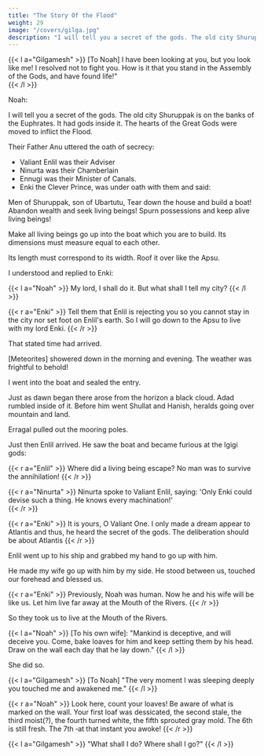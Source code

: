 ```yaml
---
title: "The Story Of the Flood"
weight: 29
image: "/covers/gilga.jpg"
description: "I will tell you a secret of the gods. The old city Shuruppak is on the banks of the Euphrates. It had gods inside it"
---
```



{{< l a="Gilgamesh" >}}
[To Noah] I have been looking at you, but you look like me! I resolved not to fight you. How is it that you stand in the Assembly of the Gods, and have found life!"	
{{< /l >}}


Noah:

I will tell you a secret of the gods. The old city Shuruppak is on the banks of the Euphrates. It had gods inside it. The hearts of the Great Gods were moved to inflict the Flood. 

Their Father Anu uttered the oath of secrecy:
- Valiant Enlil was their Adviser
- Ninurta was their	Chamberlain
- Ennugi was their Minister of Canals.	
- Enki the Clever Prince, was under oath with them and said:

Men of Shuruppak, son of Ubartutu, Tear down the house and build a boat! Abandon wealth and seek living beings!	Spurn possessions and keep alive living beings!	
 
Make all living	beings go up into the boat which you are to build. Its dimensions must measure equal to each other. 

Its length must correspond to its width. Roof it over like the Apsu.

I understood and replied to Enki: 

{{< l a="Noah" >}}
My lord, I shall do it. But what shall I tell my city?
{{< /l >}}

{{< r a="Enki" >}}
Tell them that Enlil is rejecting you so you cannot stay in the city nor set foot on Enlil's earth. So I will go down to the Apsu to live with my lord Enki.
{{< /r >}}


That stated	time had arrived.	
  
[Meteorites] showered down in the morning and evening. The	weather	was	frightful to behold!	
  
I went into the boat and sealed the entry. 

Just as dawn began there arose from the horizon a black cloud. Adad rumbled inside of it. Before him went Shullat and Hanish, heralds going over mountain and land.	
  
Erragal	pulled out the mooring poles.	
  

Just then Enlil	arrived. He saw	the boat and became furious at the Igigi gods: 

{{< r a="Enlil" >}}
Where did a living being escape? No man was to survive the annihilation!
{{< /r >}}

{{< r a="Ninurta" >}}
Ninurta spoke to Valiant Enlil, saying:	'Only Enki could devise	such a thing. He knows every machination!'	
{{< /r >}}

{{< r a="Enki" >}}
It is yours, O Valiant One. I only made a dream appear to Atlantis and thus, he heard the secret of the gods. The deliberation should be about Atlantis
{{< /r >}}


Enlil went up to his ship and grabbed my hand to go up with him. 

He made my wife go up with him by my side. He stood between us, touched our forehead and blessed us. 


{{< r a="Enki" >}}
Previously, Noah was human. Now he and his wife will be like us. Let him live far away at the Mouth of the Rivers. 
{{< /r >}}


So they took us to live at the Mouth of the Rivers.

{{< l a="Noah" >}}
[To his own wife]: "Mankind	is deceptive, and will deceive you.	Come, bake loaves for him and keep setting them by his head. Draw on the wall each day that he lay down."
{{< /l >}}

She	did so. 


{{< l a="Gilgamesh" >}}
[To Noah] "The very moment I was sleeping deeply you touched me and awakened me."
{{< /l >}}

{{< r a="Noah" >}}
Look here, count your loaves! Be aware of what is marked on the wall. Your first loaf was dessicated, the second stale, the third moist(?), the fourth	turned white, the fifth sprouted gray mold. The 6th is still fresh. The 7th ‐at that instant you awoke!
{{< /r >}}


{{< l a="Gilgamesh" >}}
"What shall I do? Where shall I go?"
{{< /l >}}





<!-- Make all living beings go up into the boat.
The boat which you are to build,
its dimensions must measure equal to each other:
its length must correspond to its width.
Roof it over like the Apsu.
I understood and spoke to my lord, Ea:
'My lord, thus is the command which you have uttered
I will heed and will do it.
But what shall I answer the city, the populace, and the
Elders!'
Ea spoke, commanding me, his servant:
'You, well then, this is what you must say to them:
"It appears that Enlil is rejecting me
so I cannot reside in your city (?),
nor set foot on Enlil's earth.
I will go down to the Apsu to live with my lord, Ea,
and upon you he will rain down abundance,
a profusion of fowl, myriad(!) fishes.
He will bring to you a harvest of wealth,
in the morning he will let loaves of bread shower down,
and in the evening a rain of wheat!"'
Just as dawn began to glow
the land assembled around me-­‐
the carpenter carried his hatchet,
the reed worker carried his (flattening) stone,
... the men ...
The child carried the pitch,
the weak brought whatever else was needed.
On the fifth day I laid out her exterior.
It was a field in area,
its walls were each 10 times 12 cubits in height,
the sides of its top were of equal length, 10 times It cubits each.
I laid out its (interior) structure and drew a picture of it (?).
I provided it with six decks,
thus dividing it into seven (levels).
The inside of it I divided into nine (compartments).
I drove plugs (to keep out) water in its middle part.
I saw to the punting poles and laid in what was necessary.
Three times 3,600 (units) of raw bitumen I poured into the
bitumen kiln,
three times 3,600 (units of) pitch ...into it,
there were three times 3,600 porters of casks who carried (vege-­‐
table) oil,
apart from the 3,600 (units of) oil which they consumed (!)
and two times 3,600 (units of) oil which the boatman stored
away.

I butchered oxen for the meat(!),
and day upon day I slaughtered sheep.
I gave the workmen(?) ale, beer, oil, and wine, as if it were
river water,
so they could make a party like the New Year's Festival.
... and I set my hand to the oiling(!).
The boat was finished by sunset.
The launching was very difficult.
They had to keep carrying a runway of poles front to back,
until 2/3 of it had gone into the water(?).
Whatever I had I loaded on it:
whatever silver I had I loaded on it,
whatever gold I had I loaded on it.
All the living beings that I had I loaded on it,
I had all my kith and kin go up into the boat,
all the beasts and animals of the field and the craftsmen I
had go up.

Shamash had set a stated time:
'In the morning I will let loaves of bread shower down,
and in the evening a rain of wheat!
Go inside the boat, seal the entry!'
That stated time had arrived.
In the morning he let loaves of bread shower down,
and in the evening a rain of wheat.
I watched the appearance of the weather-­‐-­‐
the weather was frightful to behold!
I went into the boat and sealed the entry.
For the caulking of the boat, to Puzuramurri, the boatman,
I gave the palace together with its contents.
Just as dawn began to glow
there arose from the horizon a black cloud.
Adad rumbled inside of it,
before him went Shullat and Hanish,
heralds going over mountain and land.
Erragal pulled out the mooring poles,
forth went Ninurta and made the dikes overflow.
The Anunnaki lifted up the torches,
setting the land ablaze with their flare.
Stunned shock over Adad's deeds overtook the heavens,
and turned to blackness all that had been light.
The... land shattered like a... pot.
All day long the South Wind blew ...,
blowing fast, submerging the mountain in water,
overwhelming the people like an attack.
No one could see his fellow,
they could not recognize each other in the torrent.

The gods were frightened by the Flood,
and retreated, ascending to the heaven of Anu.
The gods were cowering like dogs, crouching by the outer wall.
Ishtar shrieked like a woman in childbirth,
the sweet-­‐voiced Mistress of the Gods wailed:
'The olden days have alas turned to clay,
because I said evil things in the Assembly of the Gods!
How could I say evil things in the Assembly of the Gods,
ordering a catastrophe to destroy my people!!
No sooner have I given birth to my dear people
than they fill the sea like so many fish!'
The gods-­‐-­‐those of the Anunnaki-­‐-­‐were weeping with her,
the gods humbly sat weeping, sobbing with grief(?),
their lips burning, parched with thirst.
Six days and seven nights
came the wind and flood, the storm flattening the land.
When the seventh day arrived, the storm was pounding,
the flood was a war-­‐-­‐struggling with itself like a woman
writhing (in labor).
The sea calmed, fell still, the whirlwind (and) flood stopped up.
I looked around all day long-­‐-­‐quiet had set in
and all the human beings had turned to clay!
The terrain was as flat as a roof.
I opened a vent and fresh air (daylight!) fell upon the side of
my nose.
I fell to my knees and sat weeping,
tears streaming down the side of my nose.
I looked around for coastlines in the expanse of the sea,
and at twelve leagues there emerged a region (of land).
On Mt. Nimush the boat lodged firm,
Mt. Nimush held the boat, allowing no sway.
One day and a second Mt. Nimush held the boat, allowing
no sway.
A third day, a fourth, Mt. Nimush held the boat, allowing
no sway.
A fifth day, a sixth, Mt. Nimush held the boat, allowing
no sway.
When a seventh day arrived
I sent forth a dove and released it.
The dove went off, but came back to me;
no perch was visible so it circled back to me.
I sent forth a swallow and released it.
The swallow went off, but came back to me;
no perch was visible so it circled back to me.
I sent forth a raven and released it.
The raven went off, and saw the waters slither back.
47
It eats, it scratches, it bobs, but does not circle back to me.
Then I sent out everything in all directions and sacrificed
(a sheep).
I offered incense in front of the mountain-­‐ziggurat.
Seven and seven cult vessels I put in place,
and (into the fire) underneath (or: into their bowls) I poured
reeds, cedar, and myrtle.
The gods smelled the savor,
the gods smelled the sweet savor,
and collected like flies over a (sheep) sacrifice.
Just then Beletili arrived.
She lifted up the large flies (beads) which Anu had made for
his enjoyment(!):
'You gods, as surely as I shall not forget this lapis lazuli
around my neck,
may I be mindful of these days, and never forget them!
The gods may come to the incense offering,
but Enlil may not come to the incense offering,
because without considering he brought about the Flood
and consigned my people to annihilation.'
Just then Enlil arrived.
He saw the boat and became furious,
he was filled with rage at the Igigi gods:
'Where did a living being escape?
No man was to survive the annihilation!'
Ninurta spoke to Valiant Enlil, saying:
'Who else but Ea could devise such a thing?
It is Ea who knows every machination!'
La spoke to Valiant Enlil, saying:
'It is yours, O Valiant One, who is the Sage of the Gods.
How, how could you bring about a Flood without consideration
Charge the violation to the violator,
charge the offense to the offender,
but be compassionate lest (mankind) be cut off,
be patient lest they be killed.
Instead of your bringing on the Flood,
would that a lion had appeared to diminish the people!
Instead of your bringing on the Flood,
would that a wolf had appeared to diminish the people!
Instead of your bringing on the Flood,
would that famine had occurred to slay the land!
Instead of your bringing on the Flood,
would that (Pestilent) Erra had appeared to ravage the land!
It was not I who revealed the secret of the Great Gods,
I (only) made a dream appear to Atrahasis, and (thus) he
heard the secret of the gods.

Now then! The deliberation should be about him!'
Enlil went up inside the boat
and, grasping my hand, made me go up.
He had my wife go up and kneel by my side.
He touched our forehead and, standing between us, he
blessed us:
'Previously Utanapishtim was a human being.
But now let Utanapishtim and his wife become like us,
the gods!

Let Utanapishtim reside far away, at the Mouth of the Rivers.'
They took us far away and settled us at the Mouth of the Rivers."
"Now then, who will convene the gods on your behalf,
that you may find the life that you are seeking!
Wait! You must not lie down for six days and seven nights."
soon as he sat down (with his head) between his legs
sleep, like a fog, blew upon him.
Utanapishtim said to his wife:
"Look there! The man, the youth who wanted (eternal) life!
Sleep, like a fog, blew over him."
his wife said to Utanapishtim the Faraway:
"Touch him, let the man awaken.
Let him return safely by the way he came.
Let him return to his land by the gate through which he left."


Utanapishtim said to his wife:
"Mankind is deceptive, and will deceive you.
Come, bake loaves for him and keep setting them by his head
and draw on the wall each day that he lay down."

She baked his loaves and placed them by his head
and marked on the wall the day that he lay down.
The first loaf was dessicated,
the second stale, the third moist(?), the fourth turned white,
its ...,
the fifth sprouted gray (mold), the sixth is still fresh.
the seventh-­‐-­‐suddenly he touched him and the man awoke.
Gilgamesh said to Utanapishtim:
"The very moment sleep was pouring over me
you touched me and alerted me!"


Utanapishtim spoke to Gilgamesh, saying:
"Look over here, Gilgamesh, count your loaves!
You should be aware of what is marked on the wall!
Your first loaf is dessicated,
the second stale, the third moist, your fourth turned white,
its ...
the fifth sprouted gray (mold), the sixth is still fresh.
The seventh-­‐-­‐suddenly he touched him and the man awoke.
Gilgamesh said to Utanapishtim:
49
"The very moment sleep was pouring over me
you touched me and alerted me!"
Utanapishtim spoke to Gilgamesh, saying:
"Look over here, Gilgamesh, count your loaves!
You should be aware of what is marked on the wall!
Your first loaf is dessicated,
the second stale, the third moist, your fourth turned white,
its ...
the fifth sprouted gray (mold), the sixth is still fresh.
The seventh-­‐-­‐at that instant you awoke!"
Gilgamesh said to Utanapishtim the Faraway:
"O woe! What shall I do, Utanapishtim, where shall I go!
The Snatcher has taken hold of my flesh,
in my bedroom Death dwells,
and wherever I set foot there too is Death!"
Home Empty-­‐Handed
Utanapishtim said to Urshanabi, the ferryman:
"May the harbor reject you, may the ferry landing reject you!
May you who used to walk its shores be denied its shores!
The man in front of whom you walk, matted hair chains
his body,
animal skins have ruined his beautiful skin.
Take him away, Urshanabi, bring him to the washing place.
Let him wash his matted hair in water like ellu.
Let him cast away his animal skin and have the sea carry it off,
let his body be moistened with fine oil,
let the wrap around his head be made new,
let him wear royal robes worthy of him!
Until he goes off to his city,
until he sets off on his way,
let his royal robe not become spotted, let it be perfectly new!"
Urshanabi took him away and brought him to the washing place.
He washed his matted hair with water like ellu.
He cast off his animal skin and the sea carried it oh.
He moistened his body with fine oil,
and made a new wrap for his head.
He put on a royal robe worthy of him.
Until he went away to his city,
until he set off on his way,
his royal robe remained unspotted, it was perfectly clean.
Gilgamesh and Urshanabi bearded the boat,
they cast off the magillu-­‐boat, and sailed away.
The wife of Utanapishtim the Faraway said to him:
"Gilgamesh came here exhausted and worn out.
What can you give him so that he can return to his land (with
honor) !"
50
Then Gilgamesh raised a punting pole
and drew the boat to shore.
Utanapishtim spoke to Gilgamesh, saying:
"Gilgamesh, you came here exhausted and worn out.
What can I give you so you can return to your land?
I will disclose to you a thing that is hidden, Gilgamesh,
a... I will tell you.
There is a plant... like a boxthorn,
whose thorns will prick your hand like a rose.
If your hands reach that plant you will become a young
man again."

Hearing this, Gilgamesh opened a conduit(!) (to the Apsu)
and attached heavy stones to his feet.
They dragged him down, to the Apsu they pulled him.
He took the plant, though it pricked his hand,
and cut the heavy stones from his feet,
letting the waves(?) throw him onto its shores.
Gilgamesh spoke to Urshanabi, the ferryman, saying:
"Urshanabi, this plant is a plant against decay(!)
by which a man can attain his survival(!).
I will bring it to Uruk-­‐Haven,
and have an old man eat the plant to test it.
The plant's name is 'The Old Man Becomes a Young Man.'"
Then I will eat it and return to the condition of my youth."
At twenty leagues they broke for some food,
at thirty leagues they stopped for the night.
Seeing a spring and how cool its waters were,
Gilgamesh went down and was bathing in the water.
A snake smelled the fragrance of the plant,
silently came up and carried off the plant.
While going back it sloughed off its casing.'
At that point Gilgamesh sat down, weeping,
his tears streaming over the side of his nose.
"Counsel me, O ferryman Urshanabi!
For whom have my arms labored, Urshanabi!
For whom has my heart's blood roiled!
I have not secured any good deed for myself,
but done a good deed for the 'lion of the ground'!"
Now the high waters are coursing twenty leagues distant,'
as I was opening the conduit(?) I turned my equipment over
into it (!).

What can I find (to serve) as a marker(?) for me!
I will turn back (from the journey by sea) and leave the boat by
the shore!"
At twenty leagues they broke for some food,
at thirty leagues they stopped for the night.

They arrived in Uruk‐Haven.
Gilgamesh said to Urshanabi, the ferryman:
"Go up, Urshanabi, onto the wall of Uruk and walk around.
Examine its foundation, inspect its brickwork thoroughly-­‐-­‐
is not (even the core of) the brick structure of kiln-­‐fired brick,
and did not the Seven Sages themselves lay out its plan!
One league city, one league palm gardens, one league lowlands, the open area(?) of
the Ishtar Temple,
three leagues and the open area(?) of Uruk it encloses.
 -->